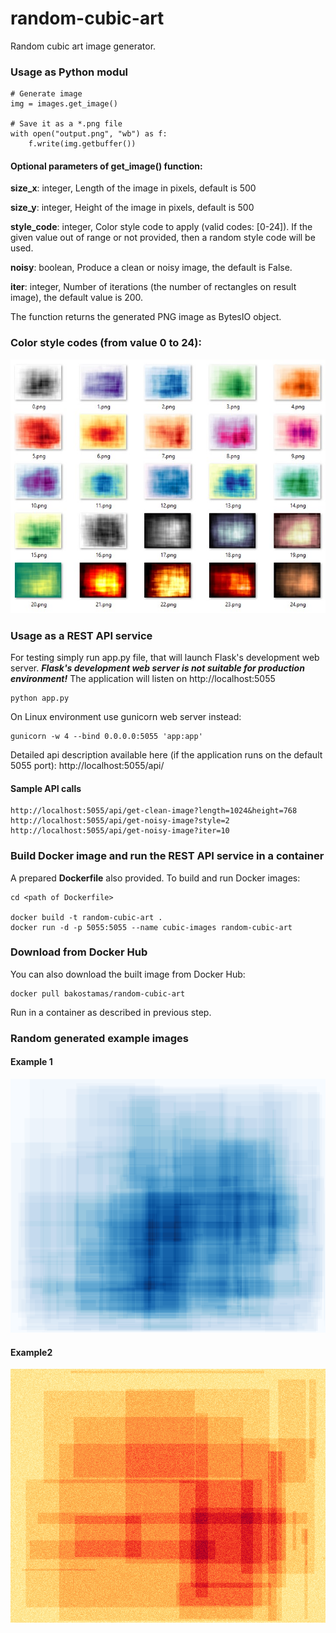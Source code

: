 # random-cubic-art
Random cubic art image generator.

### Usage as Python modul
```
# Generate image
img = images.get_image()

# Save it as a *.png file
with open("output.png", "wb") as f:
    f.write(img.getbuffer())
```

#### Optional parameters of get_image() function:

**size_x**: integer,
    Length of the image in pixels, default is 500

**size_y**: integer,
    Height of the image in pixels, default is 500

**style_code**: integer,
    Color style code to apply (valid codes: [0-24]).
    If the given value out of range or not provided, then a random style code will be used.

**noisy**: boolean,
    Produce a clean or noisy image, the default is False.

**iter**: integer,
    Number of iterations (the number of rectangles on result image), the default value is 200.

The function returns the generated PNG image as BytesIO object.

### Color style codes (from value 0 to 24):
![Image style codes](example_images/image_styles.jpg)


### Usage as a REST API service
For testing simply run app.py file, that will launch Flask's development web server. 
***Flask's development web server is not suitable for production environment!***
The application will listen on http://localhost:5055
```
python app.py
```

On Linux environment use gunicorn web server instead:
```
gunicorn -w 4 --bind 0.0.0.0:5055 'app:app'
```

Detailed api description available here (if the application runs on the default 5055 port):
http://localhost:5055/api/

#### Sample API calls

```
http://localhost:5055/api/get-clean-image?length=1024&height=768
http://localhost:5055/api/get-noisy-image?style=2
http://localhost:5055/api/get-noisy-image?iter=10
```

### Build Docker image and run the REST API service in a container
A prepared **Dockerfile** also provided. To build and run Docker images:

```
cd <path of Dockerfile>

docker build -t random-cubic-art .
docker run -d -p 5055:5055 --name cubic-images random-cubic-art
```

### Download from Docker Hub
You can also download the built image from Docker Hub:
```
docker pull bakostamas/random-cubic-art
```
Run in a container as described in previous step.

### Random generated example images
#### Example 1
![Example 1](example_images/example1.png)

#### Example2
![Example 2](example_images/example2.png)
